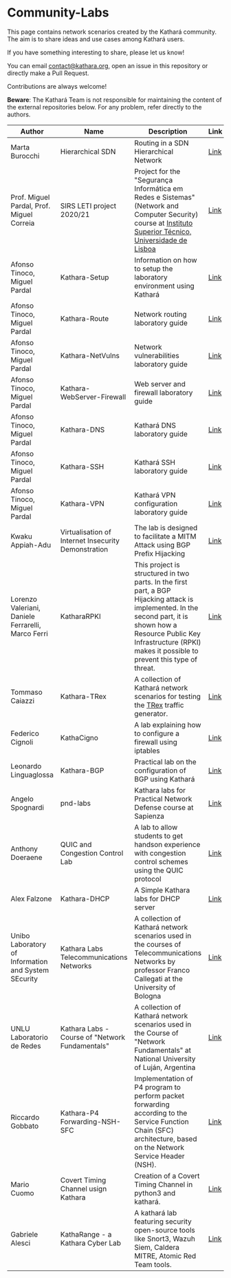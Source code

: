 # Community-Labs
This page contains network scenarios created by the Kathará community.
The aim is to share ideas and use cases among Kathará users.

If you have something interesting to share, please let us know!

You can email contact@kathara.org, open an issue in this repository or directly make a Pull Request.

Contributions are always welcome!

**Beware**: The Kathará Team is not responsible for maintaining the content of the external repositories below. For any
problem, refer directly to the authors.

| Author                                              | Name                                                | Description                                                                                                                                                                                                                          | Link                                                                                      |
|-----------------------------------------------------|-----------------------------------------------------|--------------------------------------------------------------------------------------------------------------------------------------------------------------------------------------------------------------------------------------|-------------------------------------------------------------------------------------------|
| Marta Burocchi                                      | Hierarchical SDN                                    | Routing in a SDN Hierarchical Network                                                                                                                                                                                                | [Link](https://github.com/Martolins/Hierarchical-SDN-using-Kathara)                       |
| Prof. Miguel Pardal, Prof. Miguel Correia           | SIRS LETI project 2020/21                           | Project for the "Segurança Informática em Redes e Sistemas" (Network and Computer Security) course at [Instituto Superior Técnico, Universidade de Lisboa](https://tecnico.ulisboa.pt/pt/)                                           | [Link](https://github.com/tecnico-sec/Project-2021_2)                                     |
| Afonso Tinoco, Miguel Pardal                        | Kathara-Setup                                       | Information on how to setup the laboratory environment using Kathará                                                                                                                                                                 | [Link](https://github.com/tecnico-sec/Kathara-Setup)                                      |
| Afonso Tinoco, Miguel Pardal                        | Kathara-Route                                       | Network routing laboratory guide                                                                                                                                                                                                     | [Link](https://github.com/tecnico-sec/Kathara-Route)                                      |
| Afonso Tinoco, Miguel Pardal                        | Kathara-NetVulns                                    | Network vulnerabilities laboratory guide                                                                                                                                                                                             | [Link](https://github.com/tecnico-sec/Kathara-NetVulns)                                   |
| Afonso Tinoco, Miguel Pardal                        | Kathara-WebServer-Firewall                          | Web server and firewall laboratory guide                                                                                                                                                                                             | [Link](https://github.com/tecnico-sec/Kathara-WebServer-Firewall)                         |
| Afonso Tinoco, Miguel Pardal                        | Kathara-DNS                                         | Kathará DNS laboratory guide                                                                                                                                                                                                         | [Link](https://github.com/tecnico-sec/Kathara-DNS)                                        |
| Afonso Tinoco, Miguel Pardal                        | Kathara-SSH                                         | Kathará SSH laboratory guide                                                                                                                                                                                                         | [Link](https://github.com/tecnico-sec/Kathara-SSH)                                        |
| Afonso Tinoco, Miguel Pardal                        | Kathara-VPN                                         | Kathará VPN configuration laboratory guide                                                                                                                                                                                           | [Link](https://github.com/tecnico-sec/Kathara-VPN)                                        | 
| Kwaku Appiah-Adu                                    | Virtualisation of Internet Insecurity Demonstration | The lab is designed to facilitate a MITM Attack using BGP Prefix Hijacking                                                                                                                                                           | [Link](https://github.com/kwaku104/Virtualisation-of-Internet-Insecurity-Demonstration)   |
| Lorenzo Valeriani, Daniele Ferrarelli, Marco Ferri  | KatharaRPKI                                         | This project is structured in two parts. In the first part, a BGP Hijacking attack is implemented. In the second part, it is shown how a Resource Public Key Infrastructure (RPKI) makes it possible to prevent this type of threat. | [Link](https://github.com/ThetaRangers/KatharaRPKI)                                       |
| Tommaso Caiazzi                                     | Kathara-TRex                                        | A collection of Kathará network scenarios for testing the [TRex](https://trex-tgn.cisco.com/) traffic generator.                                                                                                                     | [Link](https://github.com/tcaiazzi/kathara-trex-labs)                                     |
| Federico Cignoli                                    | KathaCigno                                          | A lab explaining how to configure a firewall using iptables                                                                                                                                                                          | [Link](https://github.com/Fede-droid/KathaCigno)                                          | 
| Leonardo Linguaglossa                               | Kathara-BGP                                         | Practical lab on the configuration of BGP using Kathará                                                                                                                                                                              | [Link](https://gitlab.telecom-paris.fr/linguaglossa/gin201-bgp-lab)                       |
| Angelo Spognardi                                    | pnd-labs                                            | Kathara labs for Practical Network Defense course at Sapienza                                                                                                                                                                        | [Link](https://github.com/vitome/pnd-labs)                                                |
| Anthony Doeraene                                    | QUIC and Congestion Control Lab                     | A lab to allow students to get handson experience with congestion control schemes using the QUIC protocol                                                                                                                            | [Link](https://github.com/Aperence/linfo1341-congestion-student)                          |
| Alex Falzone                                        | Kathara-DHCP                                        | A Simple Kathara labs for DHCP server                                                                                                                                                                                                | [Link](https://github.com/AlexFalzone/Kathara-DHCP)                                       |
| Unibo Laboratory of Information and System SEcurity | Kathara Labs Telecommunications Networks            | A collection of Kathará network scenarios used in the courses of Telecommunications Networks by professor Franco Callegati at the University of Bologna                                                                              | [Link](https://github.com/UniboSecurityResearch/Kathara-Labs-Telecommunications-Networks) |
| UNLU Laboratorio de Redes                           | Kathara Labs - Course of "Network Fundamentals"     | A collection of Kathará network scenarios used in the Course of "Network Fundamentals" at National University of Luján, Argentina                                                                                                    | [Link](https://github.com/redesunlu/kathara-labs)                                         |  
| Riccardo Gobbato                       | Kathara-P4 Forwarding-NSH-SFC     | Implementation of P4 program to perform packet forwarding according to the Service Function Chain (SFC) architecture, based on the Network Service Header (NSH).                                                                                                    | [Link](https://github.com/RicGobs/Kathara-P4-Forwarding-NSH-SFC)    
| Mario Cuomo                       | Covert Timing Channel usign Kathara     | Creation of a Covert Timing Channel in python3 and kathará.                                                                                                    | [Link](https://github.com/mariocuomo/covert-timing-channel)   
| Gabriele Alesci                       | KathaRange - a Kathara Cyber Lab     | A kathará lab featuring security open-source tools like Snort3, Wazuh Siem, Caldera MITRE, Atomic Red Team tools.                                                                                                    | [Link](https://github.com/g4br-i/KathaRange)   
